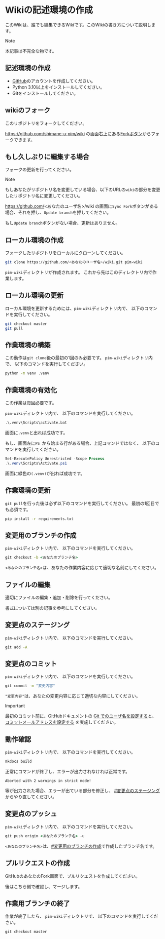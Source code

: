 # Wikiの記述環境の作成

このWikiは、誰でも編集できるWikiです。このWikiの書き方について説明します。

> [!NOTE]
> 本記事は不完全な物です。

## 記述環境の作成

- [GitHub](https://github.com/)のアカウントを作成してください。
- Python 3.10以上をインストールしてください。
- Gitをインストールしてください。

## wikiのフォーク

このリポジトリをフォークしてください。

https://github.com/shimane-u-pim/wiki
の画面右上にある[Forkボタン](https://github.com/shimane-u-pim/wiki/fork)からフォークできます。

## もし久しぶりに編集する場合

フォークの更新を行ってください。

> [!NOTE]
> もしあなたがリポジトリ名を変更している場合、以下のURLの`wiki`の部分を変更したリポジトリ名に変更してください。

https://github.com/<あなたのユーザ名>/wiki
の画面に`Sync Fork`ボタンがある場合、それを押し、`Update branch`を押してください。

もし`Update branch`ボタンがない場合、更新はありません。

## ローカル環境の作成

フォークしたリポジトリをローカルにクローンしてください。

```bash
git clone https://github.com/<あなたのユーザ名>/wiki.git pim-wiki
```

`pim-wiki`ディレクトリが作成されます。
これから先はこのディレクトリ内で作業します。

## ローカル環境の更新

ローカル環境を更新するためには、`pim-wiki`ディレクトリ内で、
以下のコマンドを実行してください。

```bash
git checkout master
git pull
```

## 作業環境の構築

この動作は`git clone`後の最初の1回のみ必要です。
`pim-wiki`ディレクトリ内で、
以下のコマンドを実行してください。

```cmd
python -m venv .venv
```

## 作業環境の有効化

この作業は毎回必要です。

`pim-wiki`ディレクトリ内で、
以下のコマンドを実行してください。

```cmd
.\.venv\Scripts\activate.bat
```

画面に`.venv`と出れば成功です。

もし、画面左に`PS `から始まる行がある場合、上記コマンドではなく、
以下のコマンドを実行してください。

```powershell
Set-ExecutePolicy Unrestricted -Scope Process
.\.venv\Scripts\Activate.ps1
```

画面に緑色の`(.venv)`が出れば成功です。

## 作業環境の更新

`git pull`を行った後は必ず以下のコマンドを実行してください。
最初の1回目でも必須です。

```cmd
pip install -r requirements.txt
```

## 変更用のブランチの作成

`pim-wiki`ディレクトリ内で、
以下のコマンドを実行してください。

```cmd
git checkout -b <あなたのブランチ名>
```

`<あなたのブランチ名>`は、あなたの作業内容に応じて適切な名前にしてください。

## ファイルの編集

適切にファイルの編集・追加・削除を行ってください。

書式については別の記事を参考にしてください。

## 変更点のステージング

`pim-wiki`ディレクトリ内で、
以下のコマンドを実行してください。

```cmd
git add -A
```

## 変更点のコミット

`pim-wiki`ディレクトリ内で、
以下のコマンドを実行してください。

```cmd
git commit -m "変更内容"
```

`"変更内容"`は、あなたの変更内容に応じて適切な内容にしてください。

> [!IMPORTANT]
> 最初のコミット前に、GitHubドキュメントの
> [Git でのユーザ名を設定する](https://docs.github.com/ja/get-started/getting-started-with-git/setting-your-username-in-git)と、
> [コミットメールアドレスを設定する](https://docs.github.com/ja/account-and-profile/setting-up-and-managing-your-personal-account-on-github/managing-email-preferences/setting-your-commit-email-address)
> を実施してください。

## 動作確認

`pim-wiki`ディレクトリ内で、
以下のコマンドを実行してください。

```cmd
mkdocs build
```

正常にコマンドが終了し、エラーが出力されなければ正常です。

```text
Aborted with 2 warnings in strict mode!
```

等が出力された場合、エラーが出ている部分を修正し、
[#変更点のステージング](#変更点のステージング)からやり直してください。

## 変更点のプッシュ

`pim-wiki`ディレクトリ内で、
以下のコマンドを実行してください。

```cmd
git push origin <あなたのブランチ名> -u
```

`<あなたのブランチ名>`は、[#変更用のブランチの作成](#変更用のブランチの作成)で作成したブランチ名です。

## プルリクエストの作成

GitHubのあなたのFork画面で、プルリクエストを作成してください。

後はこちら側で確認し、マージします。

## 作業用ブランチの終了

作業が終了したら、
`pim-wiki`ディレクトリで、
以下のコマンドを実行してください。

```cmd
git checkout master
```
